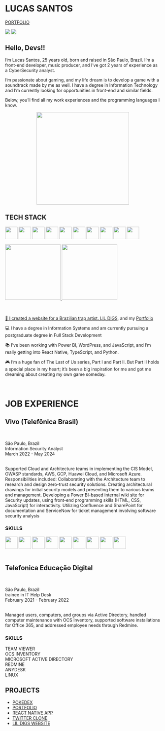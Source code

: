## <h1>LUCAS SANTOS</h1>
<a href="https://lucassantosoriginal.github.io/portfolio/">PORTFOLIO</a>
<div>

<a href = "mailto:contato.lucasazevedo1@gmail.com"><img loading="lazy" src="https://img.shields.io/badge/Gmail-D14836?style=for-the-badge&logo=gmail&logoColor=white" target="_blank"></a>
<a href="https://www.linkedin.com/in/lucas-azevedos/" target="_blank"><img loading="lazy" src="https://img.shields.io/badge/-LinkedIn-%230077B5?style=for-the-badge&logo=linkedin&logoColor=white" target="_blank"></a>   
</div>

## Hello, Devs!!

I’m Lucas Santos, 25 years old, born and raised in São Paulo, Brazil. I’m a front-end developer, music producer, and I’ve got 2 years of experience as a CyberSecurity analyst.

I’m passionate about gaming, and my life dream is to develop a game with a soundtrack made by me as well. I have a degree in Information Technology and I’m currently looking for opportunities in front-end and similar fields.

Below, you’ll find all my work experiences and the programming languages I know.

<p align="center">
  <img src="https://github.com/user-attachments/assets/c6c97461-e622-43a4-a00b-9977e8c631c2"width="300">
</p>





## TECH STACK
<img loading="lazy" src="https://cdn.jsdelivr.net/gh/devicons/devicon@latest/icons/react/react-original-wordmark.svg" width="40" height="40"></img>
<img loading="lazy" src="https://cdn.jsdelivr.net/gh/devicons/devicon@latest/icons/typescript/typescript-original.svg"  width="40" height="40" />
<img loading="lazy" src="https://cdn.jsdelivr.net/gh/devicons/devicon@latest/icons/javascript/javascript-original.svg"  width="40" height="40" />
<img loading="lazy" src="https://cdn.jsdelivr.net/gh/devicons/devicon@latest/icons/python/python-original-wordmark.svg"  width="40" height="40" />
<img loading="lazy" src="https://cdn.jsdelivr.net/gh/devicons/devicon@latest/icons/css3/css3-plain-wordmark.svg" width="40" height="40" />
<img  loading="lazy" src="https://cdn.jsdelivr.net/gh/devicons/devicon@latest/icons/linux/linux-original.svg" width="40" height="40" />
<img loading="lazy" src="https://cdn.jsdelivr.net/gh/devicons/devicon@latest/icons/html5/html5-plain-wordmark.svg" width="40" height="40" />
<img loading="lazy" src="https://cdn.jsdelivr.net/gh/devicons/devicon@latest/icons/wordpress/wordpress-original.svg" width="40" height="40" />
<img loading="lazy" src="https://cdn.jsdelivr.net/gh/devicons/devicon@latest/icons/mysql/mysql-original-wordmark.svg" width="40" height="40" />
<img loading="lazy" src="https://cdn.jsdelivr.net/gh/devicons/devicon@latest/icons/vitejs/vitejs-original.svg" width="40" height="40" />

<div>
<a href="https://github.com/lucassantosoriginal">
<img loading="lazy" height="180em" src="https://github-readme-stats.vercel.app/api/top-langs/?username=lucassantosoriginal&layout=compact&langs_count=7&theme=midnight-purple"/>
<img loading="lazy" height="180em" src="https://github-readme-stats.vercel.app/api?username=lucassantosoriginal&show_icons=true&theme=midnight-purple&include_all_commits=true&count_private=true"/>
</div>
</br>
</br>
<div display="inline-block">
 <p align="left">🤿 I created a website for a Brazilian trap artist. <a href="https://lucassantosoriginal.github.io/lildigs-siteofc/">LIL DIGS</a>, and my  
<a href="https://lucassantosoriginal.github.io/portfolio/"/>Portfolio</a> </p> 
 <p align="left">💻 I have a degree in Information Systems and am currently pursuing a postgraduate degree in Full Stack Development </p>
 <p align="left">📚 I've been working with Power BI, WordPress, and JavaScript, and I’m really getting into React Native, TypeScript, and Python.</p>
 <p align="left">🎮 I’m a huge fan of The Last of Us series, Part I and Part II. But Part II holds a special place in my heart; it’s been a big inspiration for me and got me dreaming about creating my own game someday.</p>
</div>

<br>

<h1>JOB EXPERIENCE</h1>
<h2> Vivo (Telefônica Brasil)</h2></br>
<p>São Paulo, Brazil </br>
Information Security Analyst <br>
 March 2022 - May 2024 <br>
</br></p>
  <p>
     Supported Cloud and Architecture teams in implementing the CIS Model, OWASP standards, AWS, GCP, Huawei Cloud, and Microsoft Azure. Responsibilities
 included:
 Collaborating with the Architecture team to research and design zero-trust security solutions.
 Creating architectural drawings for initial security models and presenting them to various teams and management.
 Developing a Power BI-based internal wiki site for Security updates, using front-end programming skills (HTML, CSS, JavaScript) for interactivity.
 Utilizing Confluence and SharePoint for documentation and ServiceNow for ticket management involving software security analysis
</p>
  <h3>SKILLS</h3>
<img loading="lazy" src="https://github.com/user-attachments/assets/1605baf7-8339-4b34-8eaa-503a8b6717f8" width="40" height="40" />
<img loading="lazy" src="https://github.com/user-attachments/assets/70dd8b09-94fa-4fdb-ac19-56076494da32" width="40" height="40" />
<img loading="lazy" src="https://github.com/user-attachments/assets/f89ea86c-f63c-455f-a7ff-71beb0018b84" width="40" height="40" />
<img loading="lazy" src="https://github.com/user-attachments/assets/70ec039c-298b-4a33-8fef-c9a1143b44b6" width="40" height="40" />
<img loading="lazy" src="https://github.com/user-attachments/assets/252921b1-2cb2-43ed-a731-67f64da79658" width="40" height="40" />
<img loading="lazy" src="https://github.com/user-attachments/assets/e7a1b87b-6a23-4d4f-be53-c1143c30fffc" width="40" height="40" />
<img loading="lazy" src="https://github.com/user-attachments/assets/139f8398-af85-4f25-a7b2-df9d63f293b0" width="40" height="40" />
<img loading="lazy" src="https://github.com/user-attachments/assets/a3f04eed-e002-4b54-9662-1bc092855952" width="40" height="40" />
<img loading="lazy" src="https://github.com/user-attachments/assets/aa5147df-5f69-4ab5-9b51-d39432dc5465" width="40" height="40" />







  <br>
  <br>
</div>
<div classname="telefonica">
<h2> Telefonica Educação Digital </h2></br>
<p>São Paulo, Brazil </br>
trainee in IT Help Desk  <br>
 February 2021 - February 2022 <br>
</br>
   <p>
 Managed users, computers, and groups via Active Directory, handled computer maintenance with OCS Inventory, supported software installations for Office 365,
 and addressed employee needs through Redmine. </p>
  <h3>SKILLS</h3>

<p>
TEAM VIEWER <br>
OCS INVENTORY <br>
MICROSOFT ACTIVE DIRECTORY <br>
REDMINE <br>
ANYDESK <br>
LINUX <br>



</p>




 
</div>


## PROJECTS
- [POKEDEX](https://lucassantosoriginal.github.io/pokedex/ ) 
- [PORTFOLIO](https://lucassantosoriginal.github.io/portfolio/)
- [REACT NATIVE APP](https://github.com/LucasSantosOriginal/React-Native-Basic)
- [TWITTER CLONE](https://github.com/LucasSantosOriginal/twitter-clone)
- [LIL DIGS WEBSITE](https://lucassantosoriginal.github.io/lildigs-siteofc/)


